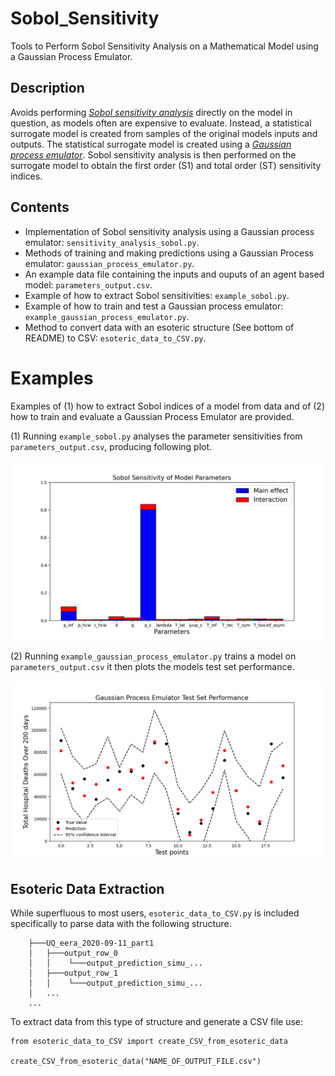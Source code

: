 # Sobol_Sensitivity

Tools to Perform Sobol Sensitivity Analysis on a Mathematical Model using a Gaussian Process Emulator.


## Description
Avoids performing [*Sobol sensitivity analysis*](https://en.wikipedia.org/wiki/Variance-based_sensitivity_analysis) directly on the model in question, as models often are expensive to evaluate. Instead, a statistical surrogate model is created from samples of the original models inputs and outputs. The statistical surrogate model is created using a [*Gaussian process emulator*](https://en.wikipedia.org/wiki/Gaussian_process_emulator). Sobol sensitivity  analysis is then performed on the surrogate model to obtain the first order (S1) and total order (ST) sensitivity indices.

## Contents
* Implementation of Sobol sensitivity analysis using a Gaussian process emulator: `sensitivity_analysis_sobol.py`.
* Methods of training and making predictions using a Gaussian Process emulator: `gaussian_process_emulator.py`.
* An example data file  containing the inputs and ouputs of an agent based model: `parameters_output.csv`.
* Example of how to extract Sobol sensitivities: `example_sobol.py`.
* Example of how to train and test a Gaussian process emulator: `example_gaussian_process_emulator.py`.
* Method to convert data with an esoteric structure (See bottom of README) to CSV: `esoteric_data_to_CSV.py`.

# Examples
Examples of (1) how to extract Sobol indices of a model from data and of (2) how to train and evaluate a Gaussian Process Emulator are provided. 

(1) Running `example_sobol.py` analyses the parameter sensitivities  from `parameters_output.csv`, producing following plot.

![github-small](images/example_sobol.png)

(2) Running `example_gaussian_process_emulator.py` trains a model on `parameters_output.csv` it then plots the models test set performance.

![github-small](images/example_gaussian_process_emulator.png)

**Esoteric Data Extraction**
---
While superfluous to most users, `esoteric_data_to_CSV.py` is included specifically to parse data with the following structure.
```
    ├───UQ_eera_2020-09-11_part1
    │   ├───output_row_0
    │   │    └───output_prediction_simu_...
    │   ├───output_row_1
    │   │    └───output_prediction_simu_...
    │   ...
    ...
```
To extract data from this type of structure and generate a CSV file use:
```
from esoteric_data_to_CSV import create_CSV_from_esoteric_data

create_CSV_from_esoteric_data("NAME_OF_OUTPUT_FILE.csv")
```
